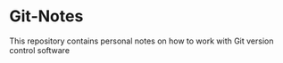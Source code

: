# Git-Notes
This repository contains personal notes on how to work with Git version control software
